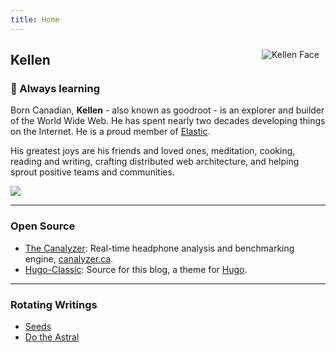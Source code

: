```yaml
---
title: Home
---
```

<img src="https://raw.githubusercontent.com/goodroot/goodroot.ca/master/themes/hugo-classic/images/kellen.png" style="min-width:40px;float:right;padding:10px;" alt="Kellen Face">

## Kellen

### :ocean: Always learning

Born Canadian, **Kellen** - also known as goodroot - is an explorer and builder of the World Wide Web. He has spent nearly two decades developing things on the Internet. He is a proud member of [Elastic](https://elastic.co).

His greatest joys are his friends and loved ones, meditation, cooking, reading and writing, crafting distributed web architecture, and helping sprout positive teams and communities.

<img src="https://github.com/goodroot/hugo-classic/raw/master/images/partywizard.gif">

------
### Open Source

* [The Canalyzer](https://github.com/goodroot/canalyzer): Real-time headphone analysis and benchmarking engine, [canalyzer.ca](https://canalyzer.ca).
* [Hugo-Classic](https://themes.gohugo.io/hugo-classic/): Source for this blog, a theme for [Hugo](https://gohugo.io).

------

### Rotating Writings

* [Seeds](/post/2018/03/06/seeds/)
* [Do the Astral](/post/2017/01/20/do-the-astral-plane/)
